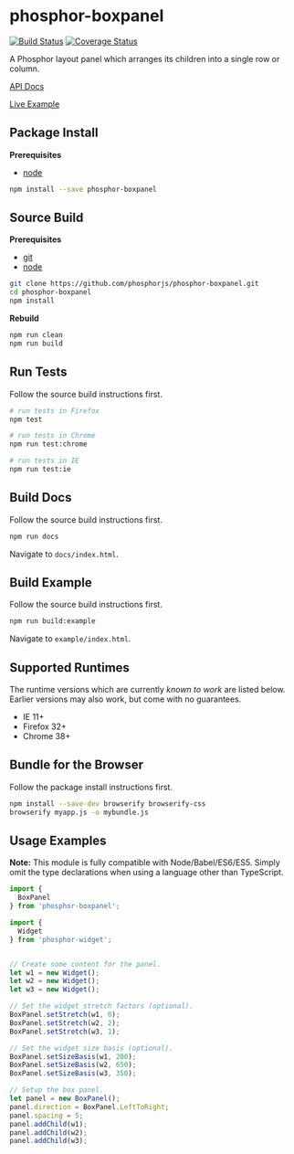 phosphor-boxpanel
=================

[![Build Status](https://travis-ci.org/phosphorjs/phosphor-boxpanel.svg)](https://travis-ci.org/phosphorjs/phosphor-boxpanel?branch=master)
[![Coverage Status](https://coveralls.io/repos/phosphorjs/phosphor-boxpanel/badge.svg?branch=master&service=github)](https://coveralls.io/github/phosphorjs/phosphor-boxpanel?branch=master)

A Phosphor layout panel which arranges its children into a single row or column.

[API Docs](http://phosphorjs.github.io/phosphor-boxpanel/api/)

[Live Example](http://phosphorjs.github.io/phosphor-boxpanel/example/)


Package Install
---------------

**Prerequisites**
- [node](http://nodejs.org/)

```bash
npm install --save phosphor-boxpanel
```


Source Build
------------

**Prerequisites**
- [git](http://git-scm.com/)
- [node](http://nodejs.org/)

```bash
git clone https://github.com/phosphorjs/phosphor-boxpanel.git
cd phosphor-boxpanel
npm install
```

**Rebuild**
```bash
npm run clean
npm run build
```


Run Tests
---------

Follow the source build instructions first.

```bash
# run tests in Firefox
npm test

# run tests in Chrome
npm run test:chrome

# run tests in IE
npm run test:ie
```


Build Docs
----------

Follow the source build instructions first.

```bash
npm run docs
```

Navigate to `docs/index.html`.


Build Example
-------------

Follow the source build instructions first.

```bash
npm run build:example
```

Navigate to `example/index.html`.


Supported Runtimes
------------------

The runtime versions which are currently *known to work* are listed below.
Earlier versions may also work, but come with no guarantees.

- IE 11+
- Firefox 32+
- Chrome 38+


Bundle for the Browser
----------------------

Follow the package install instructions first.

```bash
npm install --save-dev browserify browserify-css
browserify myapp.js -o mybundle.js
```


Usage Examples
--------------

**Note:** This module is fully compatible with Node/Babel/ES6/ES5. Simply
omit the type declarations when using a language other than TypeScript.

```typescript
import {
  BoxPanel
} from 'phosphor-boxpanel';

import {
  Widget
} from 'phosphor-widget';


// Create some content for the panel.
let w1 = new Widget();
let w2 = new Widget();
let w3 = new Widget();

// Set the widget stretch factors (optional).
BoxPanel.setStretch(w1, 0);
BoxPanel.setStretch(w2, 2);
BoxPanel.setStretch(w3, 1);

// Set the widget size basis (optional).
BoxPanel.setSizeBasis(w1, 200);
BoxPanel.setSizeBasis(w2, 650);
BoxPanel.setSizeBasis(w3, 350);

// Setup the box panel.
let panel = new BoxPanel();
panel.direction = BoxPanel.LeftToRight;
panel.spacing = 5;
panel.addChild(w1);
panel.addChild(w2);
panel.addChild(w3);
```
